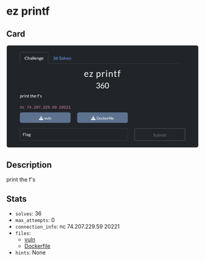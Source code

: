 # ez printf
Card
---
<center><img src="card.png" alt="card"/></center>

Description 
---
print the f's

Stats
---
- `solves`: 36
- `max_attempts`: 0
- `connection_info`: nc 74.207.229.59 20221
- `files`: 
	- [vuln](https://ctf.texsaw.org/files/55f47344566dd13d8df40479664d5354/vuln?token=eyJ1c2VyX2lkIjo5MTEsInRlYW1faWQiOjU0MiwiZmlsZV9pZCI6MjF9.Z_pahw.sWD9AxDGasJMv3GFD3dK4hBf22I)
	- [Dockerfile](https://ctf.texsaw.org/files/d8d19c16a867faac909a5095ca217e7f/Dockerfile?token=eyJ1c2VyX2lkIjo5MTEsInRlYW1faWQiOjU0MiwiZmlsZV9pZCI6NTV9.Z_pahw.jcnv8JkiMy42Q3OYq2UidcEGm3Y)
- `hints`: None
